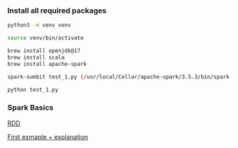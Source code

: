 ### Install all required packages

```bash
python3 -m venv venv

source venv/bin/activate

brew install openjdk@17
brew install scala
brew install apache-spark

spark-sumbit test_1.py (/usr/local/Cellar/apache-spark/3.5.3/bin/spark-submit test_1.py)

python test_1.py

```


### Spark Basics
[RDD](./docs/RDD.md)

[First exmaple + explanation](./docs/QuickStart.md)